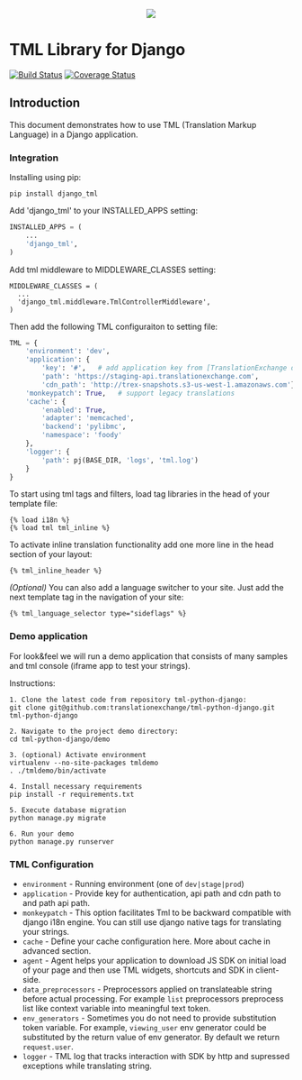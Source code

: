 <p align="center">
  <img src="https://avatars0.githubusercontent.com/u/1316274?v=3&s=200">
</p>

TML Library for Django
====================================
[![Build Status](https://travis-ci.org/translationexchange/tml-python-django.png?branch=master)](https://travis-ci.org/translationexchange/tml-python-django)
[![Coverage Status](https://coveralls.io/repos/translationexchange/tml-python-django/badge.png?branch=master)](https://coveralls.io/r/translationexchange/tml-python-django?branch=master)


## Introduction

This document demonstrates how to use TML (Translation Markup Language) in a Django application.

### Integration

Installing using pip:

```
pip install django_tml
```

Add 'django_tml' to your INSTALLED_APPS setting:

```python
INSTALLED_APPS = (
    ...
    'django_tml',
)
```

Add tml middleware to MIDDLEWARE_CLASSES setting:

```
MIDDLEWARE_CLASSES = (
  ...
  'django_tml.middleware.TmlControllerMiddleware',
)
```

Then add the following TML configuraiton to setting file:

```python
TML = {
    'environment': 'dev',
    'application': {
        'key': '#',   # add application key from [TranslationExchange dashboard](https://dashboard.translationexchange.com/)
        'path': 'https://staging-api.translationexchange.com',
        'cdn_path': 'http://trex-snapshots.s3-us-west-1.amazonaws.com'},
    'monkeypatch': True,   # support legacy translations
    'cache': {
        'enabled': True,
        'adapter': 'memcached',
        'backend': 'pylibmc',
        'namespace': 'foody'
    },
    'logger': {
        'path': pj(BASE_DIR, 'logs', 'tml.log')
    }
}
```

To start using tml tags and filters, load tag libraries in the head of your template file:

```jinja2
{­% load i18n %­}
{­% load tml tml_inline %­}
```

To activate inline translation functionality add one more line in the head section of your layout:

```jinja2
{­% tml_inline_header %­}
```

*(Optional)* You can also add a language switcher to your site. Just add the next template tag in the navigation of your site:

```jinja2
{% tml_language_selector type="sideflags" %}
```

### Demo application

For look&feel we will run a demo application that consists of many samples and tml console (iframe app to test your strings).

Instructions:

```
1. Clone the latest code from repository tml-python-django:
git clone git@github.com:translationexchange/tml-python-django.git tml-python-django

2. Navigate to the project demo directory:
cd tml-python-django/demo

3. (optional) Activate environment
virtualenv --no-site-packages tmldemo
. ./tmldemo/bin/activate

4. Install necessary requirements
pip install -r requirements.txt

5. Execute database migration
python manage.py migrate

6. Run your demo
python manage.py runserver

```

### TML Configuration

* ``environment`` - Running environment (one of ``dev|stage|prod``)
* ``application`` - Provide key for authentication, api path and cdn path to and path api path.
* ``monkeypatch`` - This option facilitates Tml to be backward compatible with django i18n engine. You can still use django native tags for translating your strings.
* ``cache`` - Define your cache configuration here. More about cache in advanced section.
* ``agent`` - Agent helps your application to download JS SDK on initial load of your page and then use TML widgets, shortcuts and SDK in client-side.
* ``data_preprocessors`` - Preprocessors applied on translateable string before actual processing. For example ``list`` preprocessors preprocess list like context variable into meaningful text token.
* ``env_generators`` - Sometimes you do not need to provide substitution token variable. For example, ``viewing_user`` env generator could be substituted by the return value of env generator. By default we return ``request.user``.
* ``logger`` - TML log that tracks interaction with SDK by http and supressed exceptions while translating string.


